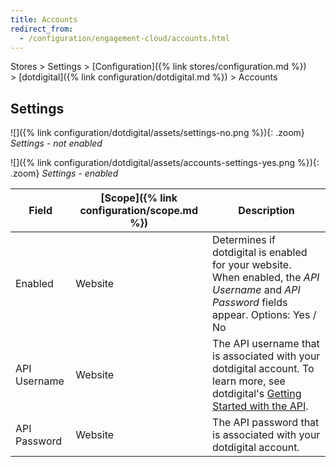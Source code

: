 ```yaml
---
title: Accounts
redirect_from:
  - /configuration/engagement-cloud/accounts.html
---
```


Stores > Settings > [Configuration]({% link stores/configuration.md %}) > [dotdigital]({% link configuration/dotdigital.md %}) > Accounts

## Settings

![]({% link configuration/dotdigital/assets/settings-no.png %}){: .zoom}
_Settings - not enabled_

![]({% link configuration/dotdigital/assets/accounts-settings-yes.png %}){: .zoom}
_Settings - enabled_

|Field|[Scope]({% link configuration/scope.md %})|Description|
|--- |--- |--- |
|Enabled|Website|Determines if dotdigital is enabled for your website. When enabled, the _API Username_ and _API Password_ fields appear. Options: Yes / No|
|API Username|Website|The API username that is associated with your dotdigital account. To learn more, see dotdigital's [Getting Started with the API](https://developer.dotdigital.com/docs/getting-started-with-the-api/).|
|API Password|Website|The API password that is associated with your dotdigital account.|
